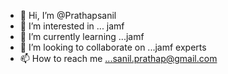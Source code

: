- 👋 Hi, I’m @Prathapsanil
- 👀 I’m interested in ... jamf
- 🌱 I’m currently learning ...jamf 
- 💞️ I’m looking to collaborate on ...jamf experts
- 📫 How to reach me ...sanil.prathap@gmail.com

<!---
Prathapsanil/Prathapsanil is a ✨ special ✨ repository because its `README.md` (this file) appears on your GitHub profile.
You can click the Preview link to take a look at your changes.
--->
